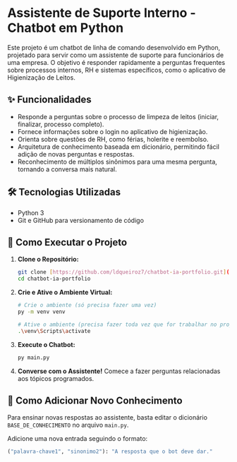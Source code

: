 # Assistente de Suporte Interno - Chatbot em Python

Este projeto é um chatbot de linha de comando desenvolvido em Python, projetado para servir como um assistente de suporte para funcionários de uma empresa. O objetivo é responder rapidamente a perguntas frequentes sobre processos internos, RH e sistemas específicos, como o aplicativo de Higienização de Leitos.

## ✨ Funcionalidades

- Responde a perguntas sobre o processo de limpeza de leitos (iniciar, finalizar, processo completo).
- Fornece informações sobre o login no aplicativo de higienização.
- Orienta sobre questões de RH, como férias, holerite e reembolso.
- Arquitetura de conhecimento baseada em dicionário, permitindo fácil adição de novas perguntas e respostas.
- Reconhecimento de múltiplos sinônimos para uma mesma pergunta, tornando a conversa mais natural.

## 🛠️ Tecnologias Utilizadas

- Python 3
- Git e GitHub para versionamento de código

## 🚀 Como Executar o Projeto

1.  **Clone o Repositório:**
    ```bash
    git clone [https://github.com/ldqueiroz7/chatbot-ia-portfolio.git](https://github.com/ldqueiroz7/chatbot-ia-portfolio.git)
    cd chatbot-ia-portfolio
    ```

2.  **Crie e Ative o Ambiente Virtual:**
    ```bash
    # Crie o ambiente (só precisa fazer uma vez)
    py -m venv venv
    
    # Ative o ambiente (precisa fazer toda vez que for trabalhar no projeto)
    .\venv\Scripts\activate
    ```

3.  **Execute o Chatbot:**
    ```bash
    py main.py
    ```
4.  **Converse com o Assistente!** Comece a fazer perguntas relacionadas aos tópicos programados.

## 🧠 Como Adicionar Novo Conhecimento

Para ensinar novas respostas ao assistente, basta editar o dicionário `BASE_DE_CONHECIMENTO` no arquivo `main.py`.

Adicione uma nova entrada seguindo o formato:
```python
("palavra-chave1", "sinonimo2"): "A resposta que o bot deve dar."
```